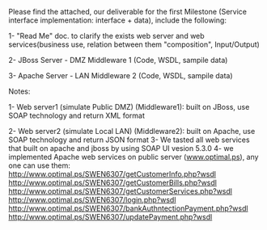 Please find the attached, our deliverable for the first Milestone (Service interface implementation: interface + data), include the following:

1- "Read Me" doc. to clarify the exists web server and web services(business use, relation between them "composition", Input/Output)

2- JBoss Server - DMZ Middleware 1 (Code, WSDL, sampile data) 

3- Apache Server  - LAN Middleware 2 (Code, WSDL, sampile data) 

Notes:

1- Web server1 (simulate Public DMZ) (Middleware1): built on JBoss, use SOAP technology and return XML format


2- Web server2 (simulate Local LAN) (Middleware2): built on Apache, use SOAP technology and return JSON format 
3- We tasted all web services that built on apache and jboss by using SOAP UI vesion 5.3.0
4- we implemented Apache web services on public server (www.optimal.ps), any one can use them:
http://www.optimal.ps/SWEN6307/getCustomerInfo.php?wsdl
http://www.optimal.ps/SWEN6307/getCustomerBills.php?wsdl
http://www.optimal.ps/SWEN6307/getCustomerServices.php?wsdl
http://www.optimal.ps/SWEN6307/login.php?wsdl
http://www.optimal.ps/SWEN6307/bankAuthntectionPayment.php?wsdl
http://www.optimal.ps/SWEN6307/updatePayment.php?wsdl

